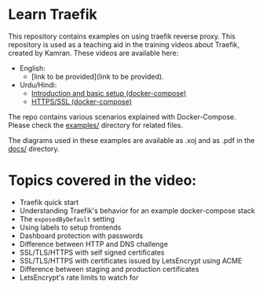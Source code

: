 # Learn Traefik
This repository contains examples on using traefik reverse proxy. This repository is used as a teaching aid in the training videos about Traefik, created by Kamran. These videos are available here:

* English:
    * [link to be provided](link to be provided). 
* Urdu/Hindi: 
    * [Introduction and basic setup (docker-compose)](https://youtu.be/CakHQs-GRJs) 
    * [HTTPS/SSL (docker-compose)](https://youtu.be/hwqsosJJ5S0)

The repo contains various scenarios explained with Docker-Compose. Please check the [examples/](examples/) directory for related files.

The diagrams used in these examples are available as .xoj and as .pdf in the [docs/](docs/) directory.

# Topics covered in the video:
* Traefik quick start
* Understanding Traefik's behavior for an example docker-compose stack
* The `exposedByDefault` setting
* Using labels to setup frontends
* Dashboard protection with passwords
* Difference between HTTP and DNS challenge
* SSL/TLS/HTTPS with self signed certificates
* SSL/TLS/HTTPS with certificates issued by LetsEncrypt using ACME
* Difference between staging and production certificates
* LetsEncrypt's rate limits to watch for

